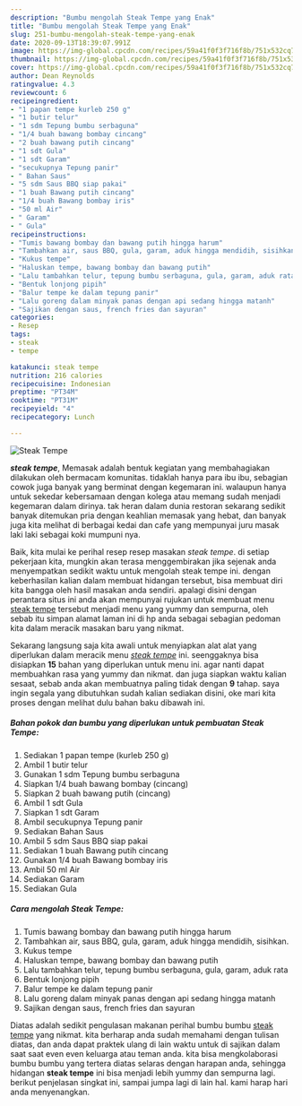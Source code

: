 ```yaml
---
description: "Bumbu mengolah Steak Tempe yang Enak"
title: "Bumbu mengolah Steak Tempe yang Enak"
slug: 251-bumbu-mengolah-steak-tempe-yang-enak
date: 2020-09-13T18:39:07.991Z
image: https://img-global.cpcdn.com/recipes/59a41f0f3f716f8b/751x532cq70/steak-tempe-foto-resep-utama.jpg
thumbnail: https://img-global.cpcdn.com/recipes/59a41f0f3f716f8b/751x532cq70/steak-tempe-foto-resep-utama.jpg
cover: https://img-global.cpcdn.com/recipes/59a41f0f3f716f8b/751x532cq70/steak-tempe-foto-resep-utama.jpg
author: Dean Reynolds
ratingvalue: 4.3
reviewcount: 6
recipeingredient:
- "1 papan tempe kurleb 250 g"
- "1 butir telur"
- "1 sdm Tepung bumbu serbaguna"
- "1/4 buah bawang bombay cincang"
- "2 buah bawang putih cincang"
- "1 sdt Gula"
- "1 sdt Garam"
- "secukupnya Tepung panir"
- " Bahan Saus"
- "5 sdm Saus BBQ siap pakai"
- "1 buah Bawang putih cincang"
- "1/4 buah Bawang bombay iris"
- "50 ml Air"
- " Garam"
- " Gula"
recipeinstructions:
- "Tumis bawang bombay dan bawang putih hingga harum"
- "Tambahkan air, saus BBQ, gula, garam, aduk hingga mendidih, sisihkan."
- "Kukus tempe"
- "Haluskan tempe, bawang bombay dan bawang putih"
- "Lalu tambahkan telur, tepung bumbu serbaguna, gula, garam, aduk rata"
- "Bentuk lonjong pipih"
- "Balur tempe ke dalam tepung panir"
- "Lalu goreng dalam minyak panas dengan api sedang hingga matanh"
- "Sajikan dengan saus, french fries dan sayuran"
categories:
- Resep
tags:
- steak
- tempe

katakunci: steak tempe 
nutrition: 216 calories
recipecuisine: Indonesian
preptime: "PT34M"
cooktime: "PT31M"
recipeyield: "4"
recipecategory: Lunch

---
```



![Steak Tempe](https://img-global.cpcdn.com/recipes/59a41f0f3f716f8b/751x532cq70/steak-tempe-foto-resep-utama.jpg)

<b><i>steak tempe</i></b>, Memasak adalah bentuk kegiatan yang membahagiakan dilakukan oleh bermacam komunitas. tidaklah hanya para ibu ibu, sebagian cowok juga banyak yang berminat dengan kegemaran ini. walaupun hanya untuk sekedar kebersamaan dengan kolega atau memang sudah menjadi kegemaran dalam dirinya. tak heran dalam dunia restoran sekarang sedikit banyak ditemukan pria dengan keahlian memasak yang hebat, dan banyak juga kita melihat di berbagai kedai dan cafe yang mempunyai juru masak laki laki sebagai koki mumpuni nya.

Baik, kita mulai ke perihal resep resep masakan <i>steak tempe</i>. di setiap pekerjaan kita, mungkin akan terasa menggembirakan jika sejenak anda menyempatkan sedikit waktu untuk mengolah steak tempe ini. dengan keberhasilan kalian dalam membuat hidangan tersebut, bisa membuat diri kita bangga oleh hasil masakan anda sendiri. apalagi disini dengan perantara situs ini anda akan mempunyai rujukan untuk membuat menu <u>steak tempe</u> tersebut menjadi menu yang yummy dan sempurna, oleh sebab itu simpan alamat laman ini di hp anda sebagai sebagian pedoman kita dalam meracik masakan baru yang nikmat.




Sekarang langsung saja kita awali untuk menyiapkan alat alat yang diperlukan dalam meracik menu <u><i>steak tempe</i></u> ini. seenggaknya bisa disiapkan <b>15</b> bahan yang diperlukan untuk menu ini. agar nanti dapat membuahkan rasa yang yummy dan nikmat. dan juga siapkan waktu kalian sesaat, sebab anda akan membuatnya paling tidak dengan <b>9</b> tahap. saya ingin segala yang dibutuhkan sudah kalian sediakan disini, oke mari kita proses dengan melihat dulu bahan baku dibawah ini.

<!--inarticleads1-->

##### Bahan pokok dan bumbu yang diperlukan untuk pembuatan Steak Tempe:

1. Sediakan 1 papan tempe (kurleb 250 g)
1. Ambil 1 butir telur
1. Gunakan 1 sdm Tepung bumbu serbaguna
1. Siapkan 1/4 buah bawang bombay (cincang)
1. Siapkan 2 buah bawang putih (cincang)
1. Ambil 1 sdt Gula
1. Siapkan 1 sdt Garam
1. Ambil secukupnya Tepung panir
1. Sediakan  Bahan Saus
1. Ambil 5 sdm Saus BBQ siap pakai
1. Sediakan 1 buah Bawang putih cincang
1. Gunakan 1/4 buah Bawang bombay iris
1. Ambil 50 ml Air
1. Sediakan  Garam
1. Sediakan  Gula




<!--inarticleads2-->

##### Cara mengolah Steak Tempe:

1. Tumis bawang bombay dan bawang putih hingga harum
1. Tambahkan air, saus BBQ, gula, garam, aduk hingga mendidih, sisihkan.
1. Kukus tempe
1. Haluskan tempe, bawang bombay dan bawang putih
1. Lalu tambahkan telur, tepung bumbu serbaguna, gula, garam, aduk rata
1. Bentuk lonjong pipih
1. Balur tempe ke dalam tepung panir
1. Lalu goreng dalam minyak panas dengan api sedang hingga matanh
1. Sajikan dengan saus, french fries dan sayuran




Diatas adalah sedikit pengulasan makanan perihal bumbu bumbu <u>steak tempe</u> yang nikmat. kita berharap anda sudah memahami dengan tulisan diatas, dan anda dapat praktek ulang di lain waktu untuk di sajikan dalam saat saat even even keluarga atau teman anda. kita bisa mengkolaborasi bumbu bumbu yang tertera diatas selaras dengan harapan anda, sehingga hidangan <b>steak tempe</b> ini bisa menjadi lebih yummy dan sempurna lagi. berikut penjelasan singkat ini, sampai jumpa lagi di lain hal. kami harap hari anda menyenangkan.
